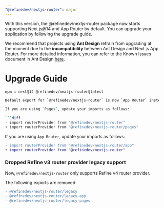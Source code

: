 ```yaml
---
"@refinedev/nextjs-router": major
---
```


With this version, the @refinedev/nextjs-router package now starts supporting Next.js@14 and App Router by default. You can upgrade your application by following the upgrade guide.

We recommend that projects using **Ant Design** refrain from upgrading at the moment due to the **incompatibility** between Ant Design and Next.js App Router. For more detailed information, you can refer to the Known Issues document in Ant Design [here](https://refine.dev/docs/ui-integrations/ant-design/introduction/#known-issues).

# Upgrade Guide

```bash
npm i next@14 @refinedev/nextjs-router@latest

Default export for `@refinedev/nextjs-router` is now `App Router` instead of `Pages`.

If you are using `Pages`, update your imports as follows:

```diff
- import routerProvider from "@refinedev/nextjs-router"
+ import routerProvider from "@refinedev/nextjs-router/pages"
```

If you are using `App Router`, update your imports as follows:

```diff
- import routerProvider from "@refinedev/nextjs-router/app"
+ import routerProvider from "@refinedev/nextjs-router"
```

### Dropped Refine v3 router provider legacy support

Now, `@refinedev/nextjs-router` only supports Refine v4 router provider.

The following exports are removed:

```diff
- @refinedev/nextjs-router/legacy
- @refinedev/nextjs-router/legacy-app
- @refinedev/nextjs-router/legacy-pages
```
